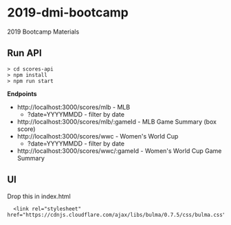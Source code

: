 # 2019-dmi-bootcamp
2019 Bootcamp Materials

## Run API
```
> cd scores-api
> npm install
> npm run start
```

**Endpoints**

* http://localhost:3000/scores/mlb - MLB
  - ?date=YYYYMMDD - filter by date
* http://localhost:3000/scores/mlb/:gameId - MLB Game Summary (box score)
* http://localhost:3000/scores/wwc - Women's World Cup
  - ?date=YYYYMMDD - filter by date
* http://localhost:3000/scores/wwc/:gameId - Women's World Cup Game Summary


## UI

Drop this in index.html

```
  <link rel="stylesheet" href="https://cdnjs.cloudflare.com/ajax/libs/bulma/0.7.5/css/bulma.css">
```
